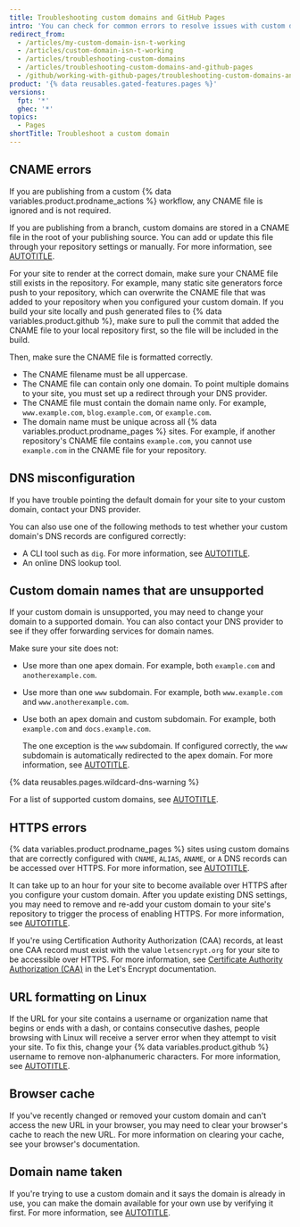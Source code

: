 ```yaml
---
title: Troubleshooting custom domains and GitHub Pages
intro: 'You can check for common errors to resolve issues with custom domains or HTTPS for your {% data variables.product.prodname_pages %} site.'
redirect_from:
  - /articles/my-custom-domain-isn-t-working
  - /articles/custom-domain-isn-t-working
  - /articles/troubleshooting-custom-domains
  - /articles/troubleshooting-custom-domains-and-github-pages
  - /github/working-with-github-pages/troubleshooting-custom-domains-and-github-pages
product: '{% data reusables.gated-features.pages %}'
versions:
  fpt: '*'
  ghec: '*'
topics:
  - Pages
shortTitle: Troubleshoot a custom domain
---
```


## CNAME errors

If you are publishing from a custom {% data variables.product.prodname_actions %} workflow, any CNAME file is ignored and is not required.

If you are publishing from a branch, custom domains are stored in a CNAME file in the root of your publishing source. You can add or update this file through your repository settings or manually. For more information, see [AUTOTITLE](/pages/configuring-a-custom-domain-for-your-github-pages-site/managing-a-custom-domain-for-your-github-pages-site).

For your site to render at the correct domain, make sure your CNAME file still exists in the repository. For example, many static site generators force push to your repository, which can overwrite the CNAME file that was added to your repository when you configured your custom domain. If you build your site locally and push generated files to {% data variables.product.github %}, make sure to pull the commit that added the CNAME file to your local repository first, so the file will be included in the build.

Then, make sure the CNAME file is formatted correctly.

* The CNAME filename must be all uppercase.
* The CNAME file can contain only one domain. To point multiple domains to your site, you must set up a redirect through your DNS provider.
* The CNAME file must contain the domain name only. For example, `www.example.com`, `blog.example.com`, or `example.com`.
* The domain name must be unique across all {% data variables.product.prodname_pages %} sites. For example, if another repository's CNAME file contains `example.com`, you cannot use `example.com` in the CNAME file for your repository.

## DNS misconfiguration

If you have trouble pointing the default domain for your site to your custom domain, contact your DNS provider.

You can also use one of the following methods to test whether your custom domain's DNS records are configured correctly:

* A CLI tool such as `dig`. For more information, see [AUTOTITLE](/pages/configuring-a-custom-domain-for-your-github-pages-site/managing-a-custom-domain-for-your-github-pages-site).
* An online DNS lookup tool.

## Custom domain names that are unsupported

If your custom domain is unsupported, you may need to change your domain to a supported domain. You can also contact your DNS provider to see if they offer forwarding services for domain names.

Make sure your site does not:
* Use more than one apex domain. For example, both `example.com` and `anotherexample.com`.
* Use more than one `www` subdomain. For example, both `www.example.com` and `www.anotherexample.com`.
* Use both an apex domain and custom subdomain. For example, both `example.com` and `docs.example.com`.

  The one exception is the `www` subdomain. If configured correctly, the `www` subdomain is automatically redirected to the apex domain. For more information, see [AUTOTITLE](/pages/configuring-a-custom-domain-for-your-github-pages-site/managing-a-custom-domain-for-your-github-pages-site#configuring-an-apex-domain).

{% data reusables.pages.wildcard-dns-warning %}

For a list of supported custom domains, see [AUTOTITLE](/pages/configuring-a-custom-domain-for-your-github-pages-site/about-custom-domains-and-github-pages#supported-custom-domains).

## HTTPS errors

{% data variables.product.prodname_pages %} sites using custom domains that are correctly configured with `CNAME`, `ALIAS`, `ANAME`, or `A` DNS records can be accessed over HTTPS. For more information, see [AUTOTITLE](/pages/getting-started-with-github-pages/securing-your-github-pages-site-with-https).

It can take up to an hour for your site to become available over HTTPS after you configure your custom domain. After you update existing DNS settings, you may need to remove and re-add your custom domain to your site's repository to trigger the process of enabling HTTPS. For more information, see [AUTOTITLE](/pages/configuring-a-custom-domain-for-your-github-pages-site/managing-a-custom-domain-for-your-github-pages-site).

If you're using Certification Authority Authorization (CAA) records, at least one CAA record must exist with the value `letsencrypt.org` for your site to be accessible over HTTPS. For more information, see [Certificate Authority Authorization (CAA)](https://letsencrypt.org/docs/caa/) in the Let's Encrypt documentation.

## URL formatting on Linux

If the URL for your site contains a username or organization name that begins or ends with a dash, or contains consecutive dashes, people browsing with Linux will receive a server error when they attempt to visit your site. To fix this, change your {% data variables.product.github %} username to remove non-alphanumeric characters. For more information, see [AUTOTITLE](/account-and-profile/setting-up-and-managing-your-personal-account-on-github/managing-personal-account-settings/changing-your-github-username).

## Browser cache

If you've recently changed or removed your custom domain and can't access the new URL in your browser, you may need to clear your browser's cache to reach the new URL. For more information on clearing your cache, see your browser's documentation.

## Domain name taken

If you're trying to use a custom domain and it says the domain is already in use, you can make the domain available for your own use by verifying it first. For more information, see [AUTOTITLE](/pages/configuring-a-custom-domain-for-your-github-pages-site/verifying-your-custom-domain-for-github-pages).
